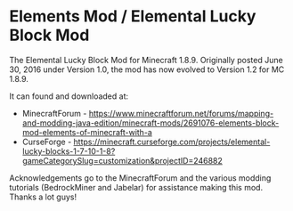 # Elements Mod / Elemental Lucky Block Mod
The Elemental Lucky Block Mod for Minecraft 1.8.9.  Originally posted June 30, 2016 under Version 1.0, the mod has now evolved to Version 1.2 for MC 1.8.9.  

It can found and downloaded at: 
  * MinecraftForum - https://www.minecraftforum.net/forums/mapping-and-modding-java-edition/minecraft-mods/2691076-elements-block-mod-elements-of-minecraft-with-a
  * CurseForge - https://minecraft.curseforge.com/projects/elemental-lucky-blocks-1-7-10-1-8?gameCategorySlug=customization&projectID=246882
  
Acknowledgements go to the MinecraftForum and the various modding tutorials (BedrockMiner and Jabelar) for assistance making this mod. Thanks a lot guys!

